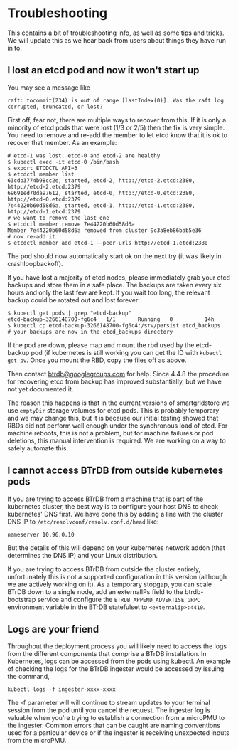 # Troubleshooting

This contains a bit of troubleshooting info, as well as some tips and tricks. We will update this as we hear back from users about things they have run in to.

## I lost an etcd pod and now it won't start up

You may see a message like

```
raft: tocommit(234) is out of range [lastIndex(0)]. Was the raft log corrupted, truncated, or lost?
```

First off, fear not, there are multiple ways to recover from this. If it is only a minority of etcd pods that were lost (1/3 or 2/5) then the fix is very simple. You need to remove and re-add the member to let etcd know that it is ok to recover that member. As an example:

```
# etcd-1 was lost. etcd-0 and etcd-2 are healthy
$ kubectl exec -it etcd-0 /bin/bash
$ export ETCDCTL_API=3
$ etcdctl member list
63cdb3774b98cc2e, started, etcd-2, http://etcd-2.etcd:2380, http://etcd-2.etcd:2379
69691ed70da97612, started, etcd-0, http://etcd-0.etcd:2380, http://etcd-0.etcd:2379
7e44220b60d58d6a, started, etcd-1, http://etcd-1.etcd:2380, http://etcd-1.etcd:2379
# we want to remove the last one
$ etcdctl member remove 7e44220b60d58d6a
Member 7e44220b60d58d6a removed from cluster 9c3a8eb86bab5e36
# now re-add it
$ etcdctl member add etcd-1 --peer-urls http://etcd-1.etcd:2380
```

The pod should now automatically start ok on the next try (it was likely in crashloopbackoff).

If you have lost a majority of etcd nodes, please immediately grab your etcd backups and store them in a safe place. The backups are taken every six hours and only the last few are kept. If you wait too long, the relevant backup could be rotated out and lost forever:

```
$ kubectl get pods | grep "etcd-backup"
etcd-backup-3266148700-fg6c4   1/1       Running   0          14h
$ kubectl cp etcd-backup-3266148700-fg6c4:/srv/persist etcd_backups
# your backups are now in the etcd_backups directory
```
If the pod are down, please map and mount the rbd used by the etcd-backup pod (if kubernetes is still working you can get the ID with
`kubectl get pv`. Once you mount the RBD, copy the files off as above.

Then contact btrdb@googlegroups.com for help. Since 4.4.8 the procedure for recovering etcd from backup has improved substantially, but we have not yet documented it.

The reason this happens is that in the current versions of smartgridstore we use `emptyDir` storage volumes for etcd pods. This is probably temporary and we may change this, but it is because our initial testing showed that RBDs did not perform well enough under the synchronous load of etcd. For machine reboots, this is not a problem, but for machine failures or pod deletions, this manual intervention is required. We are working on a way to safely automate this.

## I cannot access BTrDB from outside kubernetes pods

If you are trying to access BTrDB from a machine that is part of the kubernetes cluster, the best way is to configure your host DNS to check kubernetes' DNS first. We have done this by adding a line with the cluster DNS IP to `/etc/resolvconf/resolv.conf.d/head` like:

```
nameserver 10.96.0.10
```

But the details of this will depend on your kubernetes network addon (that determines the DNS IP) and your Linux distribution.

If you are trying to access BTrDB from outside the cluster entirely, unfortunately this is not a supported configuration in this version (although we are actively working on it). As a temporary stopgap, you can scale BTrDB down to a single node, add an externalIPs field to the btrdb-bootstrap service and configure the `BTRDB_APPEND_ADVERTISE_GRPC` environment variable in the BTrDB statefulset to `<externalip>:4410`.

## Logs are your friend

Throughout the deployment process you will likely need to access the logs from the different components that comprise a BTrDB installation.  In Kubernetes, logs can be accessed from the pods using kubectl.  An example of checking the logs for the BTrDB ingester would be accessed by issuing the command,
```
kubectl logs -f ingester-xxxx-xxxx
```
The -f parameter will will continue to stream updates to your terminal session from the pod until you cancel the request.   The ingester log is valuable when you're trying to establish a connection from a microPMU to the ingester.  Common errors that can be caught are naming conventions used for a particular device or if the ingester is receiving unexpected inputs from the microPMU.  

